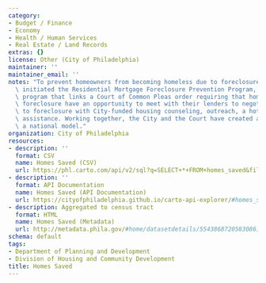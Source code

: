```yaml
---
category:
- Budget / Finance
- Economy
- Health / Human Services
- Real Estate / Land Records
extras: {}
license: Other (City of Philadelphia)
maintainer: ''
maintainer_email: ''
notes: "To prevent homeowners from becoming homeless due to foreclosure, the City\
  \ initiated the Residential Mortgage Foreclosure Prevention Program, an innovative\
  \ program that links a Court of Common Pleas order requiring that homeowners facing\
  \ foreclosure have an opportunity to meet with their lenders to negotiate an alternative\
  \ to foreclosure with City-funded housing counseling, outreach, a hotline and legal\
  \ assistance. Working together, the City and the Court have created and implemented\
  \ a national model."
organization: City of Philadelphia
resources:
- description: ''
  format: CSV
  name: Homes Saved (CSV)
  url: https://phl.carto.com/api/v2/sql?q=SELECT+*+FROM+homes_saved&filename=homes_saved&format=csv&skipfields=cartodb_id,the_geom,the_geom_webmercator
- description: ''
  format: API Documentation
  name: Homes Saved (API Documentation)
  url: https://cityofphiladelphia.github.io/carto-api-explorer/#homes_saved
- description: Aggregated to census tract
  format: HTML
  name: Homes Saved (Metadata)
  url: http://metadata.phila.gov/#home/datasetdetails/5543868720583086178c4f86/representationdetails/55438ad89b989a05172d0d8f/
schema: default
tags:
- Department of Planning and Development
- Division of Housing and Community Development
title: Homes Saved
---
```


